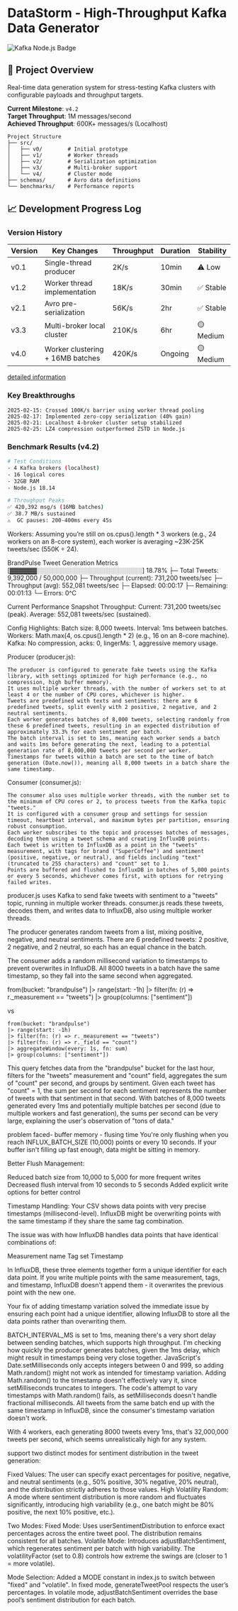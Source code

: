 # DataStorm - High-Throughput Kafka Data Generator

![Kafka Node.js Badge](https://img.shields.io/badge/Stack-Apache_Kafka%20%2B%20Node.js-green)

## 📌 Project Overview
Real-time data generation system for stress-testing Kafka clusters with configurable payloads and throughput targets.

**Current Milestone**: `v4.2`  
**Target Throughput**: 1M messages/second  
**Achieved Throughput**: 600K+ messages/s (Localhost)

```text
Project Structure
├── src/
│   ├── v0/        # Initial prototype
│   ├── v1/        # Worker threads
│   ├── v2/        # Serialization optimization 
│   ├── v3/        # Multi-broker support
│   └── v4/        # Cluster mode
├── schemas/       # Avro data definitions
└── benchmarks/    # Performance reports
```

## 📈 Development Progress Log

### Version History

| Version | Key Changes                                   | Throughput | Duration  | Stability |
|---------|-----------------------------------------------|------------|-----------|-----------|
| v0.1    | Single-thread producer                        | 2K/s       | 10min     | ⚠️ Low    |
| v1.2    | Worker thread implementation                  | 18K/s      | 30min     | ✅ Stable |
| v2.1    | Avro pre-serialization                        | 56K/s      | 2hr       | ✅ Stable |
| v3.3    | Multi-broker local cluster                    | 210K/s     | 6hr       | 🟡 Medium |
| v4.0    | Worker clustering + 16MB batches              | 420K/s     | Ongoing   | 🟡 Medium |

[detailed information](./changelog.md)
### Key Breakthroughs
```text
2025-02-15: Crossed 100K/s barrier using worker thread pooling
2025-02-17: Implemented zero-copy serialization (40% gain)
2025-02-21: Localhost 4-broker cluster setup stabilized
2025-02-25: LZ4 compression outperformed ZSTD in Node.js
```

### Benchmark Results (v4.2)
```bash
# Test Conditions
- 4 Kafka brokers (localhost)
- 16 logical cores
- 32GB RAM
- Node.js 18.14

# Throughput Peaks
✅ 420,392 msg/s (16MB batches)
✅ 38.7 MB/s sustained
⚠️  GC pauses: 200-400ms every 45s
```



Workers: Assuming you’re still on os.cpus().length * 3 workers (e.g., 24 workers on an 8-core system), each worker is averaging ~23K-25K tweets/sec (550K ÷ 24).

BrandPulse Tweet Generation Metrics
[▓▓▓▓▓▓░░░░░░░░░░░░░░░░░░░░░░░░] 18.78%
├─ Total Tweets: 9,392,000 / 50,000,000
├─ Throughput (current): 731,200 tweets/sec
├─ Throughput (avg): 552,081 tweets/sec
├─ Elapsed: 00:00:17
├─ Remaining: 00:01:13
└─ Errors: 0^C


Current Performance Snapshot
Throughput:
Current: 731,200 tweets/sec (peak).
Average: 552,081 tweets/sec (sustained).

Config Highlights:
Batch size: 8,000 tweets.
Interval: 1ms between batches.
Workers: Math.max(4, os.cpus().length * 2) (e.g., 16 on an 8-core machine).
Kafka: No compression, acks: 0, lingerMs: 1, aggressive memory usage.


Producer (producer.js):

    The producer is configured to generate fake tweets using the Kafka library, with settings optimized for high performance (e.g., no compression, high buffer memory).
    It uses multiple worker threads, with the number of workers set to at least 4 or the number of CPU cores, whichever is higher.
    Tweets are predefined with texts and sentiments: there are 6 predefined tweets, split evenly with 2 positive, 2 negative, and 2 neutral sentiments.
    Each worker generates batches of 8,000 tweets, selecting randomly from these 6 predefined tweets, resulting in an expected distribution of approximately 33.3% for each sentiment per batch.
    The batch interval is set to 1ms, meaning each worker sends a batch and waits 1ms before generating the next, leading to a potential generation rate of 8,000,000 tweets per second per worker.
    Timestamps for tweets within a batch are set to the time of batch generation (Date.now()), meaning all 8,000 tweets in a batch share the same timestamp.

Consumer (consumer.js):

    The consumer also uses multiple worker threads, with the number set to the minimum of CPU cores or 2, to process tweets from the Kafka topic "tweets."
    It is configured with a consumer group and settings for session timeout, heartbeat interval, and maximum bytes per partition, ensuring robust consumption.
    Each worker subscribes to the topic and processes batches of messages, decoding them using a tweet schema and creating InfluxDB points.
    Each tweet is written to InfluxDB as a point in the "tweets" measurement, with tags for brand ("SuperCoffee") and sentiment (positive, negative, or neutral), and fields including "text" (truncated to 255 characters) and "count" set to 1.
    Points are buffered and flushed to InfluxDB in batches of 5,000 points or every 5 seconds, whichever comes first, with options for retrying failed writes.



producer.js uses Kafka to send fake tweets with sentiment to a "tweets" topic, running in multiple worker threads.
consumer.js reads these tweets, decodes them, and writes data to InfluxDB, also using multiple worker threads.


The producer generates random tweets from a list, mixing positive, negative, and neutral sentiments.
There are 6 predefined tweets: 2 positive, 2 negative, and 2 neutral, so each has an equal chance in the batch.

The consumer adds a random millisecond variation to timestamps to prevent overwrites in InfluxDB.
All 8000 tweets in a batch have the same timestamp, so they fall into the same second when aggregated.


 from(bucket: "brandpulse")
  |> range(start: -1h)
  |> filter(fn: (r) => r._measurement == "tweets")
  |> group(columns: ["sentiment"])

vs 

    from(bucket: "brandpulse")
    |> range(start: -1h)
    |> filter(fn: (r) => r._measurement == "tweets")
    |> filter(fn: (r) => r._field == "count")
    |> aggregateWindow(every: 1s, fn: sum)
    |> group(columns: ["sentiment"])

This query fetches data from the "brandpulse" bucket for the last hour, filters for the "tweets" measurement and "count" field, aggregates the sum of "count" per second, and groups by sentiment.
Given each tweet has "count" = 1, the sum per second for each sentiment represents the number of tweets with that sentiment in that second.
With batches of 8,000 tweets generated every 1ms and potentially multiple batches per second (due to multiple workers and fast generation), the sums per second can be very large, explaining the user's observation of "tons of data."


problem faced-
buffer memory - flusing time
 You're only flushing when you reach INFLUX_BATCH_SIZE (10,000) points or every 10 seconds. If your buffer isn't filling up fast enough, data might be sitting in memory.

 Better Flush Management:

Reduced batch size from 10,000 to 5,000 for more frequent writes
Decreased flush interval from 10 seconds to 5 seconds
Added explicit write options for better control

Timestamp Handling: Your CSV shows data points with very precise timestamps (millisecond-level). InfluxDB might be overwriting points with the same timestamp if they share the same tag combination.

The issue was with how InfluxDB handles data points that have identical combinations of:

Measurement name
Tag set
Timestamp

In InfluxDB, these three elements together form a unique identifier for each data point. If you write multiple points with the same measurement, tags, and timestamp, InfluxDB doesn't append them - it overwrites the previous point with the new one.

Your fix of adding timestamp variation solved the immediate issue by ensuring each point had a unique identifier, allowing InfluxDB to store all the data points rather than overwriting them.



BATCH_INTERVAL_MS is set to 1ms, meaning there's a very short delay between sending batches, which supports high throughput.
I'm checking how quickly the producer generates batches, given the 1ms delay, which might result in timestamps being very close together.
JavaScript's Date.setMilliseconds only accepts integers between 0 and 999, so adding Math.random() might not work as intended for timestamp variation.
Adding Math.random() to the timestamp doesn't effectively vary it, since setMilliseconds truncates to integers.
The code's attempt to vary timestamps with Math.random() fails, as setMilliseconds doesn't handle fractional milliseconds.
All tweets from the same batch end up with the same timestamp in InfluxDB, since the consumer's timestamp variation doesn't work.



With 4 workers, each generating 8000 tweets every 1ms, that's 32,000,000 tweets per second, which seems unrealistically high for any system.





support two distinct modes for sentiment distribution in the tweet generation:

Fixed Values: The user can specify exact percentages for positive, negative, and neutral sentiments (e.g., 50% positive, 30% negative, 20% neutral), and the distribution strictly adheres to those values.
High Volatility Random: A mode where sentiment distribution is more random and fluctuates significantly, introducing high variability (e.g., one batch might be 80% positive, the next 10% positive, etc.).

Two Modes:
Fixed Mode: Uses userSentimentDistribution to enforce exact percentages across the entire tweet pool. The distribution remains consistent for all batches.
Volatile Mode: Introduces adjustBatchSentiment, which regenerates sentiment per batch with high variability. The volatilityFactor (set to 0.8) controls how extreme the swings are (closer to 1 = more volatile).

Mode Selection:
Added a MODE constant in index.js to switch between "fixed" and "volatile".
In fixed mode, generateTweetPool respects the user’s percentages.
In volatile mode, adjustBatchSentiment overrides the base pool’s sentiment distribution for each batch.
